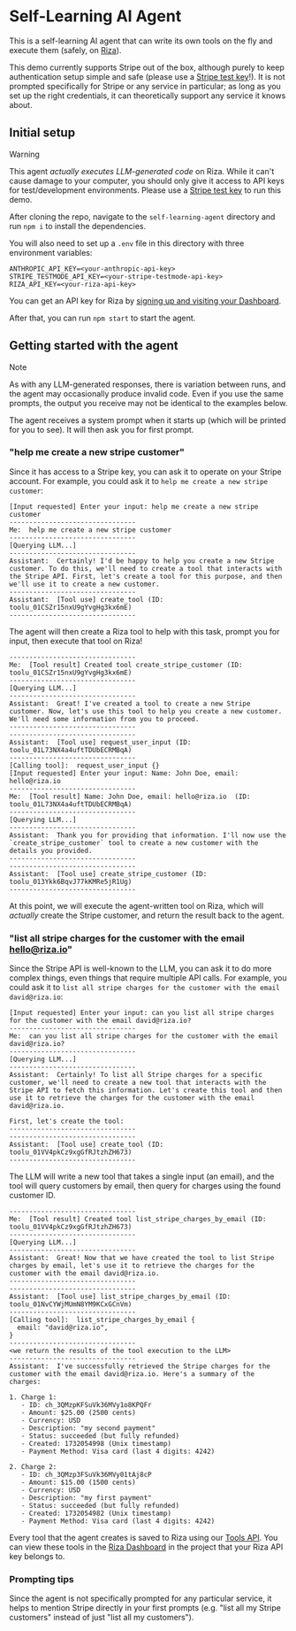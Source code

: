 # Self-Learning AI Agent

This is a self-learning AI agent that can write its own tools on the fly and execute them (safely, on [Riza](https://riza.io)).

This demo currently supports Stripe out of the box, although purely to keep authentication setup simple and safe (please use a [Stripe test key](https://docs.stripe.com/test-mode)!). It is not prompted specifically for Stripe or any service in particular; as long as you set up the right credentials, it can theoretically support any service it knows about.

## Initial setup

> [!WARNING]
> This agent _actually executes LLM-generated code_ on Riza. While it can't cause damage to your computer, you should only give it access to API keys for test/development environments. Please use a [Stripe test key](https://docs.stripe.com/test-mode) to run this demo.

After cloning the repo, navigate to the `self-learning-agent` directory and run `npm i` to install the dependencies.

You will also need to set up a `.env` file in this directory with three environment variables:

```
ANTHROPIC_API_KEY=<your-anthropic-api-key>
STRIPE_TESTMODE_API_KEY=<your-stripe-testmode-api-key>
RIZA_API_KEY=<your-riza-api-key>
```

You can get an API key for Riza by [signing up and visiting your Dashboard](https://dashboard.riza.io/).

After that, you can run `npm start` to start the agent.

## Getting started with the agent

> [!NOTE]
> As with any LLM-generated responses, there is variation between runs, and the agent may occasionally produce invalid code. Even if you use the same prompts, the output you receive may not be identical to the examples below.

The agent receives a system prompt when it starts up (which will be printed for you to see). It will then ask you for first prompt.

### "help me create a new stripe customer"
Since it has access to a Stripe key, you can ask it to operate on your Stripe account. For example, you could ask it to `help me create a new stripe customer`:

```
[Input requested] Enter your input: help me create a new stripe customer
--------------------------------
Me:  help me create a new stripe customer
--------------------------------
[Querying LLM...]
--------------------------------
Assistant:  Certainly! I'd be happy to help you create a new Stripe customer. To do this, we'll need to create a tool that interacts with the Stripe API. First, let's create a tool for this purpose, and then we'll use it to create a new customer.
--------------------------------
Assistant:  [Tool use] create_tool (ID: toolu_01CSZr15nxU9gYvgHg3kx6mE)
--------------------------------
```

The agent will then create a Riza tool to help with this task, prompt you for input, then execute that tool on Riza!

```
--------------------------------
Me:  [Tool result] Created tool create_stripe_customer (ID: toolu_01CSZr15nxU9gYvgHg3kx6mE)
--------------------------------
[Querying LLM...]
--------------------------------
Assistant:  Great! I've created a tool to create a new Stripe customer. Now, let's use this tool to help you create a new customer. We'll need some information from you to proceed.
--------------------------------
--------------------------------
Assistant:  [Tool use] request_user_input (ID: toolu_01L73NX4a4uftTDUbECRMBqA)
--------------------------------
[Calling tool]:  request_user_input {}
[Input requested] Enter your input: Name: John Doe, email: hello@riza.io 
--------------------------------
Me:  [Tool result] Name: John Doe, email: hello@riza.io  (ID: toolu_01L73NX4a4uftTDUbECRMBqA)
--------------------------------
[Querying LLM...]
--------------------------------
Assistant:  Thank you for providing that information. I'll now use the `create_stripe_customer` tool to create a new customer with the details you provided.
--------------------------------
--------------------------------
Assistant:  [Tool use] create_stripe_customer (ID: toolu_013Ykk6BqvJ77kKMRe5jR1Ug)
--------------------------------
```

At this point, we will execute the agent-written tool on Riza, which will _actually_ create the Stripe customer, and return the result back to the agent.

### "list all stripe charges for the customer with the email hello@riza.io"

Since the Stripe API is well-known to the LLM, you can ask it to do more complex things, even things that require multiple API calls. For example, you could ask it to `list all stripe charges for the customer with the email david@riza.io`:

```
[Input requested] Enter your input: can you list all stripe charges for the customer with the email david@riza.io?
--------------------------------
Me:  can you list all stripe charges for the customer with the email david@riza.io?
--------------------------------
[Querying LLM...]
--------------------------------
Assistant:  Certainly! To list all Stripe charges for a specific customer, we'll need to create a new tool that interacts with the Stripe API to fetch this information. Let's create this tool and then use it to retrieve the charges for the customer with the email david@riza.io.

First, let's create the tool:
--------------------------------
--------------------------------
Assistant:  [Tool use] create_tool (ID: toolu_01VV4pkCz9xgGfRJtzhZH673)
--------------------------------
```

The LLM will write a new tool that takes a single input (an email), and the tool will query customers by email, then query for charges using the found customer ID.

```
--------------------------------
Me:  [Tool result] Created tool list_stripe_charges_by_email (ID: toolu_01VV4pkCz9xgGfRJtzhZH673)
--------------------------------
[Querying LLM...]
--------------------------------
Assistant:  Great! Now that we have created the tool to list Stripe charges by email, let's use it to retrieve the charges for the customer with the email david@riza.io.
--------------------------------
--------------------------------
Assistant:  [Tool use] list_stripe_charges_by_email (ID: toolu_01NvCYWjMUmN8YM9KCxGCnVm)
--------------------------------
[Calling tool]:  list_stripe_charges_by_email {
  email: "david@riza.io",
}
--------------------------------
<we return the results of the tool execution to the LLM>
--------------------------------
Assistant:  I've successfully retrieved the Stripe charges for the customer with the email david@riza.io. Here's a summary of the charges:

1. Charge 1:
   - ID: ch_3QMzpKFSuVk36MVy1o8KPQFr
   - Amount: $25.00 (2500 cents)
   - Currency: USD
   - Description: "my second payment"
   - Status: succeeded (but fully refunded)
   - Created: 1732054998 (Unix timestamp)
   - Payment Method: Visa card (last 4 digits: 4242)

2. Charge 2:
   - ID: ch_3QMzp3FSuVk36MVy01tAj8cP
   - Amount: $15.00 (1500 cents)
   - Currency: USD
   - Description: "my first payment"
   - Status: succeeded (but fully refunded)
   - Created: 1732054982 (Unix timestamp)
   - Payment Method: Visa card (last 4 digits: 4242)
```

Every tool that the agent creates is saved to Riza using our [Tools API](https://docs.riza.io/api-reference/tool/create-tool). You can view these tools in the [Riza Dashboard](https://dashboard.riza.io/) in the project that your Riza API key belongs to.

### Prompting tips

Since the agent is not specifically prompted for any particular service, it helps to mention Stripe directly in your first prompts (e.g. "list all my Stripe customers" instead of just "list all my customers").